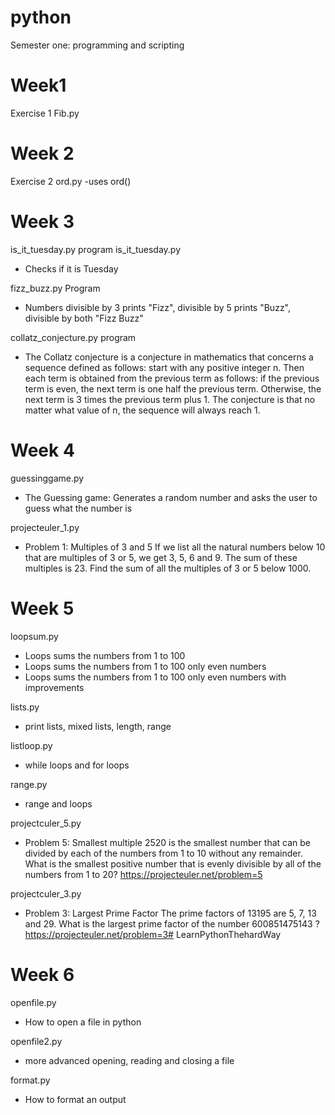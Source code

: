 # python
Semester one: programming and scripting

# Week1
Exercise 1
Fib.py


# Week 2
Exercise 2
ord.py
-uses ord()


# Week 3
is_it_tuesday.py program    is_it_tuesday.py
- Checks if it is Tuesday


fizz_buzz.py Program
- Numbers divisible by 3 prints "Fizz", divisible by 5 prints "Buzz", divisible by both "Fizz Buzz" 


collatz_conjecture.py program   
- The Collatz conjecture is a conjecture in mathematics that concerns a sequence defined as follows: start with any positive integer n. Then each term is obtained from the previous term as follows: if the previous term is even, the next term is one half the previous term. Otherwise, the next term is 3 times the previous term plus 1. The conjecture is that no matter what value of n, the sequence will always reach 1.

# Week 4
guessinggame.py
- The Guessing game: Generates a random number and asks the user to guess what the number is

projecteuler_1.py
- Problem 1: Multiples of 3 and 5
 If we list all the natural numbers below 10 that are multiples of 3 or 5, we get 3, 5, 6 and 9. The sum of these multiples is 23.
 Find the sum of all the multiples of 3 or 5 below 1000.

# Week 5
loopsum.py
- Loops sums the numbers from 1 to 100
- Loops sums the numbers from 1 to 100 only even numbers
- Loops sums the numbers from 1 to 100 only even numbers with improvements

lists.py
- print lists, mixed lists, length, range 

listloop.py
- while loops and for loops

range.py
- range and loops

projectculer_5.py
- Problem 5: Smallest multiple
2520 is the smallest number that can be divided by each of the numbers from 1 to 10 without any remainder.
What is the smallest positive number that is evenly divisible by all of the numbers from 1 to 20?
https://projecteuler.net/problem=5

projectculer_3.py
- Problem 3: Largest Prime Factor
The prime factors of 13195 are 5, 7, 13 and 29.
What is the largest prime factor of the number 600851475143 ?
https://projecteuler.net/problem=3# LearnPythonThehardWay

# Week 6
openfile.py
- How to open a file in python

openfile2.py
- more advanced opening, reading and closing a file

format.py
- How to format an output